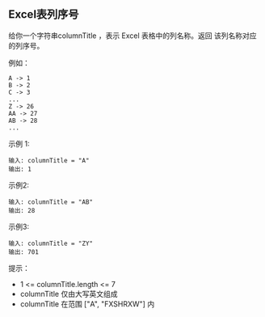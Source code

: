 ## Excel表列序号

给你一个字符串columnTitle ，表示 Excel 表格中的列名称。返回 该列名称对应的列序号。

例如：

```
A -> 1
B -> 2
C -> 3
...
Z -> 26
AA -> 27
AB -> 28
...
```

示例 1:

```
输入: columnTitle = "A"
输出: 1
```

示例2:

```
输入: columnTitle = "AB"
输出: 28
```

示例3:

```
输入: columnTitle = "ZY"
输出: 701
```

提示：

* 1 <= columnTitle.length <= 7
* columnTitle 仅由大写英文组成
* columnTitle 在范围 ["A", "FXSHRXW"] 内